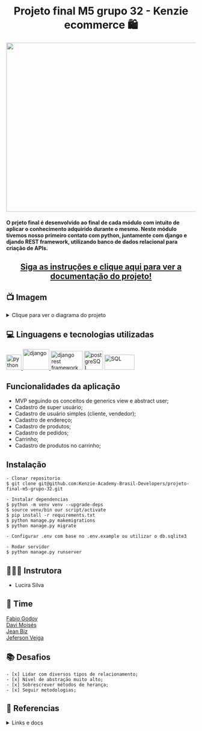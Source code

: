 <h1 align="center">Projeto final M5 grupo 32 - Kenzie ecommerce 🛍</h1>
<p align="center">
  <img alt="Imagem ilustrativa e-commerce" src="https://cdn2.increase.com.br/increasecombr/2018/01/22135702/ecommerce.jpg" width="1200" height="450"/>
</p>
<h4>O prjeto final é desenvolvido ao final de cada módulo com intuito de aplicar o conhecimento adquirido durante o mesmo. Neste módulo tivemos nosso primeiro contato com python, juntamente com django e djando REST framework, utilizando banco de dados relacional para criação de APIs.</h4>


<h2 align="center"><a target=blank href="https://api-django-production.up.railway.app/api/schema/swagger-ui/">Siga as instruções e clique aqui para ver a documentação do projeto!</a></h2>


## 📺 Imagem

<details>
  
<summary>Clique para ver o diagrama do projeto</summary>
  
![preview](https://user-images.githubusercontent.com/57195630/224507354-9f46ae77-fa33-4800-89e3-3794afb49069.png)


</details> 

## 💻 Linguagens e tecnologias utilizadas
<p align="left"> 
<a href="https://docs.python.org/3/" target="_blank"> <img src="https://upload.wikimedia.org/wikipedia/commons/thumb/c/c3/Python-logo-notext.svg/1200px-Python-logo-notext.svg.png" alt="python" width="40" height="40"/> </a> 
<a href="https://www.djangoproject.com/" target="_blank"> <img src="https://i.ytimg.com/vi/ehCjpQXetgo/default.jpg" alt="django" width="70" height="55"/> </a>
<a href="https://www.django-rest-framework.org/topics/documenting-your-api/" target="_blank"><img src="https://inlab.fib.upc.edu/sites/default/files/field/image/django-rest-framework.jpg" alt="django rest framework" width="85" height="50"/></a> <img src="https://upload.wikimedia.org/wikipedia/commons/thumb/2/29/Postgresql_elephant.svg/1200px-Postgresql_elephant.svg.png" alt="postgreSQL" width="50" height="50" max-width="100%"> <img src="https://upload.wikimedia.org/wikipedia/commons/8/87/Sql_data_base_with_logo.png" alt="SQL" width="80" height="40" max-width="100%">



## Funcionalidades da aplicação
  - MVP seguindo os conceitos de generics view e abstract user;
  - Cadastro de super usuário;
  - Cadastro de usuário simples (cliente, vendedor); 
  - Cadastro de endereço;
  - Cadastro de produtos;
  - Cadastro de pedidos;
  - Carrinho;
  - Cadastro de produtos no carrinho;
  

## Instalação

    - Clonar repositorio
    $ git clone git@github.com:Kenzie-Academy-Brasil-Developers/projeto-final-m5-grupo-32.git

    - Instalar dependencias
    $ python -m venv venv --upgrade-deps 
    $ source venv/bin our script/activate   
    $ pip install -r requirements.txt
    $ python manage.py makemigrations 
    $ python manage.py migrate
    
    - Configurar .env com base no .env.example ou utilizar o db.sqlite3
    
    - Rodar servidor
    $ python manage.py runserver
    

## 👩🏽‍🏫 Instrutora

- <p>Lucira Silva</p> 

## 💙 Time

<a target="_blank" href="https://github.com/FabioRGodoy">Fabio Godoy</a> </br>
<a target="_blank" href="https://github.com/davi894">Davi Moisés</a> </br>
<a target="_blank" href="https://github.com/jeanmbiz">Jean Biz</a> </br>
<a target="_blank" href="https://github.com/jveiiga">Jeferson Veiga</a> 
  
## 📚 Desafios
    - [x] Lidar com diversos tipos de relacionamento;
    - [x] Nível de abstração muito alto;
    - [x] Sobrescrever métodos de herança;
    - [x] Seguir metodologias;
    

## 📂 Referencias
  <details>
    <summary>Links e docs</summary>
      - <a target="_blank "href="https://docs.python.org/3/">Python</a> <br>
      - <a target="_blank" href="https://www.djangoproject.com/">Django</a> <br>
      - <a target="_blank" href="https://www.django-rest-framework.org/">Django REST framework</a> <br>
      - <a target="_blank" href="https://pyjwt.readthedocs.io/en/stable/">PyJWT</a> <br>
      
  </details>

